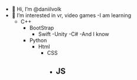 - 👋 Hi, I’m @daniilvolk
- 👀 I’m interested in vr, video games
-I am learning
  - C++
    - BootStrap
      - Swift
        -Unity
          -C#
-And I know
    - Python
      - Html
        - CSS
          - JS
            -
